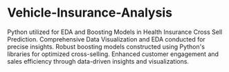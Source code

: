 # Vehicle-Insurance-Analysis
Python utilized for EDA and Boosting Models in Health Insurance Cross Sell Prediction. Comprehensive Data Visualization and EDA conducted for precise insights. Robust boosting models constructed using Python's libraries for optimized cross-selling. Enhanced customer engagement and sales efficiency through data-driven insights and visualizations.
